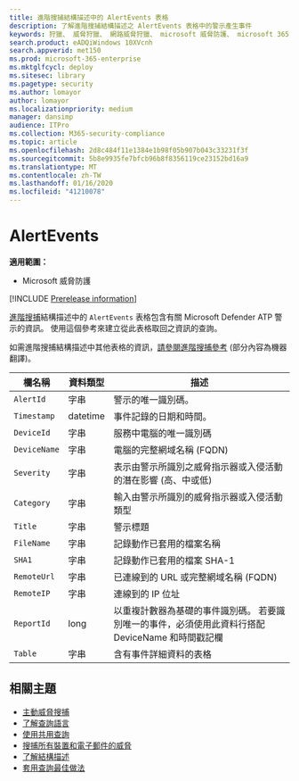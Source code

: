 ```yaml
---
title: 進階搜捕結構描述中的 AlertEvents 表格
description: 了解進階搜捕結構描述之 AlertEvents 表格中的警示產生事件
keywords: 狩獵、 威脅狩獵、 網路威脅狩獵、 microsoft 威脅防護、 microsoft 365、 mtp、 m365、 搜尋、 查詢、 遙測、 結構描述參考、 kusto、 表格、 欄、 資料類型、 描述、 alertevents、 進階警示，在高的嚴重性等級類別
search.product: eADQiWindows 10XVcnh
search.appverid: met150
ms.prod: microsoft-365-enterprise
ms.mktglfcycl: deploy
ms.sitesec: library
ms.pagetype: security
ms.author: lomayor
author: lomayor
ms.localizationpriority: medium
manager: dansimp
audience: ITPro
ms.collection: M365-security-compliance
ms.topic: article
ms.openlocfilehash: 2d8c484f11e1384e1b98f05b907b043c33231f3f
ms.sourcegitcommit: 5b8e9935fe7bfcb96b8f8356119ce23152bd16a9
ms.translationtype: MT
ms.contentlocale: zh-TW
ms.lasthandoff: 01/16/2020
ms.locfileid: "41210078"
---
```

# <a name="alertevents"></a>AlertEvents

**適用範圍：**
- Microsoft 威脅防護

[!INCLUDE [Prerelease information](../includes/prerelease.md)]

[進階搜捕](advanced-hunting-overview.md)結構描述中的 `AlertEvents` 表格包含有關 Microsoft Defender ATP 警示的資訊。 使用這個參考來建立從此表格取回之資訊的查詢。

如需進階搜捕結構描述中其他表格的資訊，[請參閱進階搜捕參考](advanced-hunting-schema-tables.md) (部分內容為機器翻譯)。

| 欄名稱 | 資料類型 | 描述 |
|-------------|-----------|-------------|
| `AlertId` | 字串 | 警示的唯一識別碼。 |
| `Timestamp` | datetime | 事件記錄的日期和時間。 |
| `DeviceId` | 字串 | 服務中電腦的唯一識別碼 |
| `DeviceName` | 字串 | 電腦的完整網域名稱 (FQDN) |
| `Severity` | 字串 | 表示由警示所識別之威脅指示器或入侵活動的潛在影響 (高、中或低) |
| `Category` | 字串 | 輸入由警示所識別的威脅指示器或入侵活動類型 |
| `Title` | 字串 | 警示標題 |
| `FileName` | 字串 | 記錄動作已套用的檔案名稱 |
| `SHA1` | 字串 | 記錄動作已套用的檔案 SHA-1 |
| `RemoteUrl` | 字串 | 已連線到的 URL 或完整網域名稱 (FQDN) |
| `RemoteIP` | 字串 | 連線到的 IP 位址 |
| `ReportId` | long | 以重複計數器為基礎的事件識別碼。 若要識別唯一的事件，必須使用此資料行搭配 DeviceName 和時間戳記欄 |
| `Table` | 字串 | 含有事件詳細資料的表格 |

## <a name="related-topics"></a>相關主題
- [主動威脅搜捕](advanced-hunting-overview.md)
- [了解查詢語言](advanced-hunting-query-language.md)
- [使用共用查詢](advanced-hunting-shared-queries.md)
- [搜捕所有裝置和電子郵件的威脅](advanced-hunting-query-emails-devices.md)
- [了解結構描述](advanced-hunting-schema-tables.md)
- [套用查詢最佳做法](advanced-hunting-best-practices.md)

